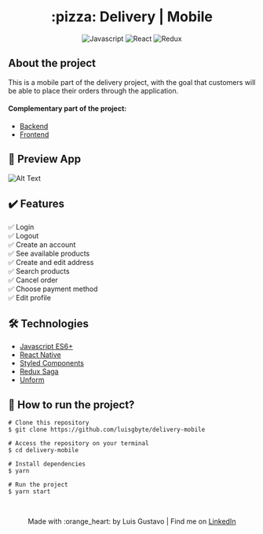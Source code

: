 <div align="center">
  <h1> :pizza: Delivery | Mobile</h1>

  ![Javascript](https://img.shields.io/badge/-Javascript-black?style=flat-square&logo=javascript)
  ![React](https://img.shields.io/badge/-React-black?style=flat-square&logo=react)
  ![Redux](https://img.shields.io/badge/-Redux-black?style=flat-square&logo=redux)
</div>

## About the project
This is a mobile part of the delivery project, with the goal that customers will be able to place their orders through the application.

#### Complementary part of the project:
- [Backend](https://github.com/luisgbyte/delivery-backend)
- [Frontend](https://github.com/luisgbyte/delivery-web)

## :eyes: Preview App

![Alt Text](https://github.com/luisgbyte/delivery-mobile/blob/master/app.gif)

## :heavy_check_mark: Features
:white_check_mark: Login <br/>
:white_check_mark: Logout <br/>
:white_check_mark: Create an account <br/>
:white_check_mark: See available products <br/>
:white_check_mark: Create and edit address <br/>
:white_check_mark: Search products <br/>
:white_check_mark: Cancel order <br/>
:white_check_mark: Choose payment method <br/>
:white_check_mark: Edit profile <br/>

## :hammer_and_wrench: Technologies
- [Javascript ES6+](https://developer.mozilla.org/pt-BR/docs/Web/JavaScript)
- [React Native](https://reactnative.dev/)
- [Styled Components](https://styled-components.com/)
- [Redux Saga](https://redux-saga.js.org/)
- [Unform](https://unform.dev/)

## :game_die: How to run the project?
```
# Clone this repository
$ git clone https://github.com/luisgbyte/delivery-mobile

# Access the repository on your terminal
$ cd delivery-mobile

# Install dependencies
$ yarn

# Run the project
$ yarn start
```
<br/>
<p align="center">Made with :orange_heart: by Luis Gustavo | Find me on <a href="https://www.linkedin.com/in/luis-gustavo-soares/">LinkedIn</a></p>
